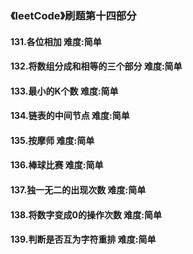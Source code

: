 ### 《leetCode》刷题第十四部分
#### 131.各位相加		难度:简单
#### 132.将数组分成和相等的三个部分		难度:简单
#### 133.最小的K个数		难度:简单
#### 134.链表的中间节点		难度:简单
#### 135.按摩师		难度:简单
#### 136.棒球比赛		难度:简单
#### 137.独一无二的出现次数		难度:简单
#### 138.将数字变成0的操作次数		难度:简单
#### 139.判断是否互为字符重排		难度:简单